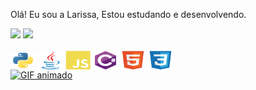 
Olá! Eu sou a Larissa,
Estou estudando e desenvolvendo.

<div>
  <a>
    <img height="180em" src="https://github-readme-stats.vercel.app/api?username=larivln&show_icons=true&theme=midnight-purple&include_all_commits=true&count_private=true" />
    <img height="180em" src="https://github-readme-stats.vercel.app/api/top-langs/?username=larivln&layout=compact&langs_count=16&theme=midnight-purple" />
  </a>
</div>

<div style="display: inline_block"><br>
  <img align="center" alt="Larissa-Python" height="30" width="40" src="https://raw.githubusercontent.com/devicons/devicon/master/icons/python/python-original.svg">
  <img align="center" alt="Larissa-Java" height="30" width="40" src="https://raw.githubusercontent.com/devicons/devicon/master/icons/java/java-original.svg">
  <img align="center" alt="Larissa-Javascript" height="30" width="40" src="https://raw.githubusercontent.com/devicons/devicon/master/icons/javascript/javascript-plain.svg">
  <img align="center" alt="Larissa-Csharp" height="30" width="40" src="https://raw.githubusercontent.com/devicons/devicon/master/icons/csharp/csharp-original.svg">
  <img align="center" alt="Larissa-HTML" height="30" width="40" src="https://raw.githubusercontent.com/devicons/devicon/master/icons/html5/html5-original.svg">
  <img align="center" alt="Larissa-CSS" height="30" width="40" src="https://raw.githubusercontent.com/devicons/devicon/master/icons/css3/css3-original.svg">
</div>

<div>
  <a href="https://picasion.com/"><img src="https://i.picasion.com/pic92/2c87bb214e8eee4615f10d29b41e6da4.gif" width="300" height="300" border="0" alt="GIF animado"></a>
<br>
</div>
